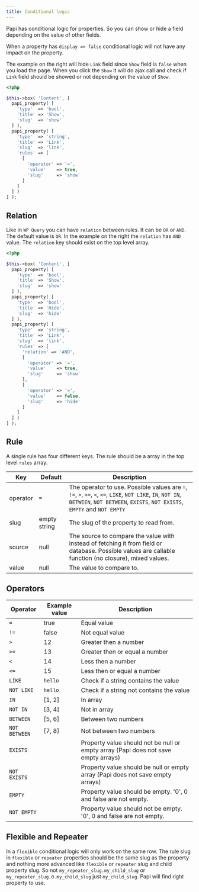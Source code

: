 ```yaml
---
title: Conditional logic
---
```


Papi has conditional logic for properties. So you can show or hide a field depending on the value of other fields.

When a property has `display => false` conditional logic will not have any impact on the property.

The example on the right will hide `Link` field since `Show` field is `false` when you load the page. When you click the `Show` it will do ajax call and check if `Link` field should be showed or not depending on the value of `Show`.

```php
<?php

$this->box( 'Content', [
  papi_property( [
    'type'  => 'bool',
    'title' => 'Show',
    'slug'  => 'show'
  ] ),
  papi_property( [
    'type'  => 'string',
    'title' => 'Link',
    'slug'  => 'link',
    'rules' => [
      [
        'operator' => '=',
        'value'    => true,
        'slug'     => 'show'
      ]
    ]
  ] )
] );
```

## Relation

Like in `WP Query` you can have `relation` between rules. It can be `OR` or `AND`. The default value is `OR`. In the example on the right the `relation` has `AND` value. The `relation` key should exist on the top level array.

```php
<?php

$this->box( 'Content', [
  papi_property( [
    'type'  => 'bool',
    'title' => 'Show',
    'slug'  => 'show'
  ] ),
  papi_property( [
    'type'  => 'bool',
    'title' => 'Hide',
    'slug'  => 'hide'
  ] ),
  papi_property( [
    'type'  => 'string',
    'title' => 'Link',
    'slug'  => 'link',
    'rules' => [
      'relation' => 'AND',
      [
        'operator' => '=',
        'value'    => true,
        'slug'     => 'show'
      ],
      [
        'operator' => '=',
        'value'    => false,
        'slug'     => 'hide'
      ]
    ]
  ] )
] );
```

## Rule

A single rule has four different keys. The rule should be a array in the top level `rules` array.

Key         | Default      | Description
------------|--------------|------------
operator    | `=`          | The operator to use. Possible values are `=`, `!=`, `>`, `>=`, `<`, `<=`, `LIKE`, `NOT LIKE`, `IN`, `NOT IN`, `BETWEEN`, `NOT BETWEEN`, `EXISTS`, `NOT EXISTS`, `EMPTY` and `NOT EMPTY`
slug        | empty string | The slug of the property to read from.
source      | null         | The source to compare the value with instead of fetching it from field or database. Possible values are callable function (no closure), mixed values.
value       | null         | The value to compare to.

## Operators

Operator       | Example value | Description
---------------|---------------|-----------------
`=`            | true          | Equal value
`!=`           | false         | Not equal value
`>`            | 12            | Greater then a number
`>=`           | 13            | Greater then or equal a number
`<`            | 14            | Less then a number
`<=`           | 15            | Less then or equal a number
`LIKE`         | `hello`       | Check if a string contains the value
`NOT LIKE`     | `hello`       | Check if a string not contains the value
`IN`           | [1, 2]        | In array
`NOT IN`       | [3, 4]        | Not in array
`BETWEEN`      | [5, 6]        | Between two numbers
`NOT BETWEEN`  | [7, 8]        | Not between two numbers
`EXISTS`       |               | Property value should not be null or empty array (Papi does not save empty arrays)
`NOT EXISTS`   |               | Property value should be null or empty array (Papi does not save empty arrays)
`EMPTY`        |               | Property value should be empty. '0', 0 and false are not empty.
`NOT EMPTY`    |               | Property value should not be empty. '0', 0 and false are not empty.

## Flexible and Repeater

In a `flexible` conditional logic will only work on the same row. The rule slug in `flexible` or `repeater` properties should be the same slug as the property and nothing more advanced like `flexible` or `repeater` slug and child property slug. So not `my_repeater_slug.my_child_slug` or `my_repeater_slug.0.my_child_slug` just `my_child_slug`. Papi will find right property to use.
